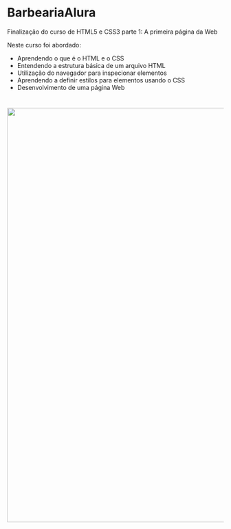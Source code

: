 # BarbeariaAlura

Finalização do curso de HTML5 e CSS3 parte 1: A primeira página da Web    

Neste curso foi abordado: 

- Aprendendo o que é o HTML e o CSS  
- Entendendo a estrutura básica de um arquivo HTML  
- Utilização do navegador para inspecionar elementos  
- Aprendendo a definir estilos para elementos usando o CSS  
- Desenvolvimento de uma página Web

<h1>
    <img width="965px" src="https://media.giphy.com/media/L6MrKa14BUSxLNCmcw/giphy.gif">
</h1>
